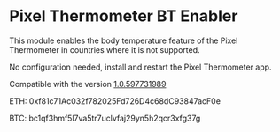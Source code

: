 # Pixel Thermometer BT Enabler

This module enables the body temperature feature of the Pixel Thermometer in countries where it is not supported.

No configuration needed, install and restart the Pixel Thermometer app.

Compatible with the version [1.0.597731989](https://www.apkmirror.com/apk/google-inc/pixel-thermometer/pixel-thermometer-1-0-597731989-release/)

ETH: 0xf81c71Ac032f782025Fd726D4c68dC93847acF0e

BTC: bc1qf3hmf5l7va5tr7uclvfaj29yn5h2qcr3xfg37g
